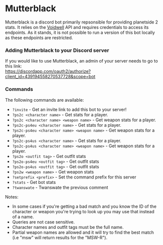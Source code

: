 # Mutterblack

Mutterblack is a discord bot primarily repsonsible for providing planetside 2 stats. It relies on the [Voidwell](https://voidwell.com) API and requires credentials to access its endpoints. As it stands, it is not possible to run a version of this bot locally as these endpoints are restricted.

### Adding Mutterblack to your Discord server
If you would like to use Mutterblack, an admin of your server needs to go to this link:    
https://discordapp.com/oauth2/authorize?client_id=439194558270537728&scope=bot
 
### Commands
The following commands are available:
* `?invite` - Get an invite link to add this bot to your server!
* `?ps2c <character name>` - Get stats for a player.
* `?ps2c <character name> <weapon name>` - Get weapon stats for a player.
* `?ps2c-ps4eu <character name>` - Get stats for a player.
* `?ps2c-ps4eu <character name> <weapon name>` - Get weapon stats for a player.
* `?ps2c-ps4us <character name>` - Get stats for a player.
* `?ps2c-ps4us <character name> <weapon name>` - Get weapon stats for a player.
* `?ps2o <outfit tag>` - Get outfit stats
* `?ps2o-ps4eu <outfit tag>` - Get outfit stats
* `?ps2o-ps4us <outfit tag>` - Get outfit stats
* `?ps2w <weapon name>` - Get weapon stats
* `?setprefix <prefix>` - Set the command prefix for this server
* `?stats` - Get bot stats
* `?twanswate` - Twanswate the previous comment

Notes:
* In some cases if you're getting a bad match and you know the ID of the character or weapon you're trying to look up you may use that instead of a name.    
* Queries are not case sensitive.
* Character names and outfit tags must be the full name.
* Partial weapon names are allowed and it will try to find the best match (i.e "msw" will return results for the "MSW-R").
